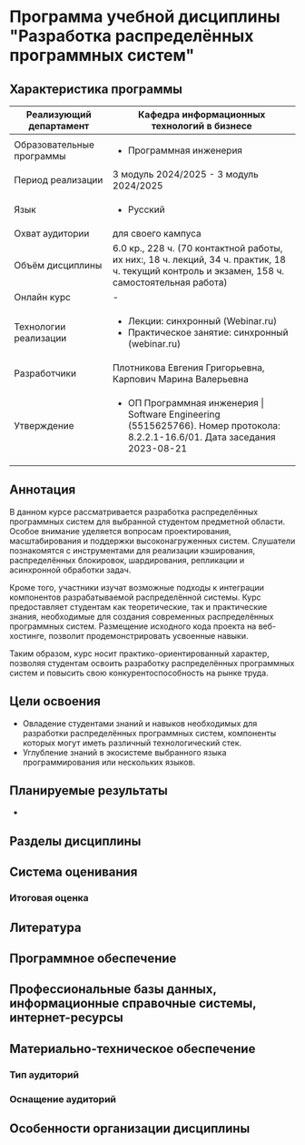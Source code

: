 # Программа учебной дисциплины "Разработка распределённых программных систем"

## Характеристика программы

| Реализующий департамент   | Кафедра информационных технологий в бизнесе                                                                                                   |
|---------------------------|-----------------------------------------------------------------------------------------------------------------------------------------------|
| Образовательные программы | <ul><li>Программная инженерия</li></ul>                                                                                                       |
| Период реализации         | 3 модуль 2024/2025 - 3 модуль 2024/2025                                                                                                       |
| Язык                      | <ul><li>Русский</li></ul>                                                                                                                     |
| Охват аудитории           | для своего кампуса                                                                                                                            |
| Объём дисциплины          | 6.0 кр., 228 ч. (70 контактной работы, их них:, 18 ч. лекций, 34 ч. практик, 18 ч. текущий контроль и экзамен, 158 ч. самостоятельная работа) |
| Онлайн курс               | -                                                                                                                                             |
| Технологии реализации     | <ul><li>Лекции: синхронный (Webinar.ru)</li><li>Практическое занятие: синхронный (webinar.ru)</li></ul>                                       |
| Разработчики              | Плотникова Евгения Григорьевна, Карпович Марина Валерьевна                                                                                    |
| Утверждение               | <ul><li>ОП Программная инженерия \| Software Engineering (5515625766). Номер протокола: 8.2.2.1-16.6/01. Дата заседания 2023-08-21</li></ul>  |

## Аннотация

В данном курсе рассматривается разработка распределённых программных систем для выбранной студентом предметной области.
Особое внимание уделяется вопросам проектирования, масштабирования и поддержки высоконагруженных систем.
Слушатели познакомятся с инструментами для реализации кэширования, распределённых блокировок, шардирования, репликации и
асинхронной обработки задач.

Кроме того, участники изучат возможные подходы к интеграции компонентов разрабатываемой распределённой системы.
Курс предоставляет студентам как теоретические, так и практические знания, необходимые для создания современных
распределённых программных систем. Размещение исходного кода проекта на веб-хостинге, позволит продемонстрировать
усвоенные навыки.

Таким образом, курс носит практико-ориентированный характер, позволяя студентам освоить разработку распределённых
программных систем и повысить свою конкурентоспособность на рынке труда.

## Цели освоения

* Овладение студентами знаний и навыков необходимых для разработки распределённых программных систем,
  компоненты которых могут иметь различный технологический стек.
* Углубление знаний в экосистеме выбранного языка программирования или нескольких языков.

## Планируемые результаты

*

## Разделы дисциплины

## Система оценивания

### Итоговая оценка

## Литература

## Программное обеспечение

## Профессиональные базы данных, информационные справочные системы, интернет-ресурсы

## Материально-техническое обеспечение

### Тип аудиторий

### Оснащение аудиторий

## Особенности организации дисциплины